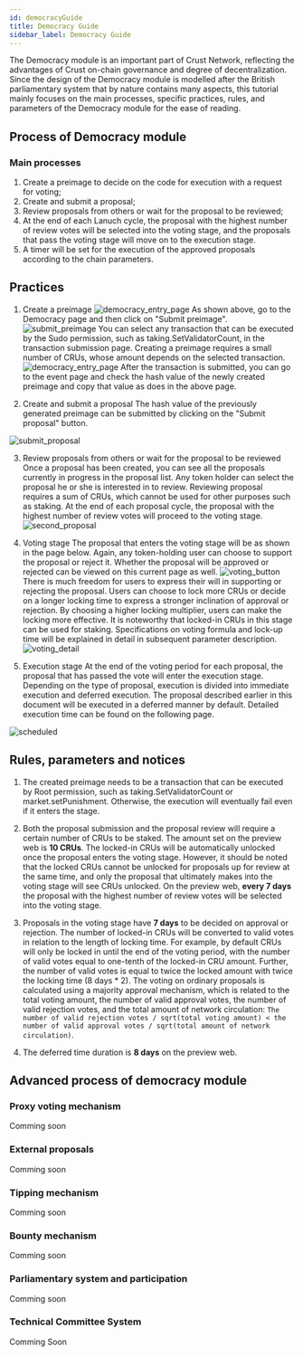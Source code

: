 ```yaml
---
id: democracyGuide
title: Democracy Guide
sidebar_label: Democracy Guide
---
```


The Democracy module is an important part of Crust Network, reflecting the advantages of Crust on-chain governance and degree of decentralization. Since the design of the Democracy module is modelled after the British parliamentary system that by nature contains many aspects, this tutorial mainly focuses on the main processes, specific practices, rules, and parameters of the Democracy module for the ease of reading.



## Process of Democracy module

### Main processes
1. Create a preimage to decide on the code for execution with a request for voting;
2. Create and submit a proposal;
3. Review proposals from others or wait for the proposal to be reviewed;
4. At the end of each Lanuch cycle, the proposal with the highest number of review votes will be selected into the voting stage, and the proposals that pass the voting stage will move on to the execution stage.
5. A timer will be set for the execution of the approved proposals according to the chain parameters.



## Practices
1. Create a preimage
![democracy_entry_page](assets/democracy/democracy_entry_page.jpeg)
As shown above, go to the Democracy page and then click on "Submit preimage".
![submit_preimage](assets/democracy/submit_preimage.png)
You can select any transaction that can be executed by the Sudo permission, such as taking.SetValidatorCount, in the transaction submission page. Creating a preimage requires a small number of CRUs, whose amount depends on the selected transaction.
![democracy_entry_page](assets/democracy/democracy_entry_page.jpeg)
After the transaction is submitted, you can go to the event page and check the hash value of the newly created preimage and copy that value as does in the above page.

2. Create and submit a proposal
  The hash value of the previously generated preimage can be submitted by clicking on the "Submit proposal" button.

  ![submit_proposal](assets/democracy/submit_proposal.png)

3. Review proposals from others or wait for the proposal to be reviewed 
  Once a proposal has been created, you can see all the proposals currently in progress in the proposal list. Any token holder can select the proposal he or she is interested in to review. Reviewing proposal requires a sum of CRUs, which cannot be used for other purposes such as staking. At the end of each proposal cycle, the proposal with the highest number of review votes will proceed to the voting stage.
  ![second_proposal](assets/democracy/second_proposal.png)

4. Voting stage
  The proposal that enters the voting stage will be as shown in the page below. Again, any token-holding user can choose to support the proposal or reject it. Whether the proposal will be approved or rejected can be viewed on this current page as well.
  ![voting_button](assets/democracy/voting_button.jpeg)
  There is much freedom for users to express their will in supporting or rejecting the proposal. Users can choose to lock more CRUs or decide on a longer locking time to express a stronger inclination of approval or rejection. By choosing a higher locking multiplier, users can make the locking more effective. It is noteworthy that locked-in CRUs in this stage can be used for staking. Specifications on voting formula and lock-up time will be explained in detail in subsequent parameter description.
  ![voting_detail](assets/democracy/voting_detail.png)

5. Execution stage
  At the end of the voting period for each proposal, the proposal that has passed the vote will enter the execution stage. Depending on the type of proposal, execution is divided into immediate execution and deferred execution. The proposal described earlier in this document will be executed in a deferred manner by default. Detailed execution time can be found on the following page.

  ![scheduled](assets/democracy/scheduled.png)

  

## Rules, parameters and notices

1. The created preimage needs to be a transaction that can be executed by Root permission, such as taking.SetValidatorCount or market.setPunishment. Otherwise,  the execution will eventually fail even if it enters the stage.
2. Both the proposal submission and the proposal review will require a certain number of CRUs to be staked. The amount set on the preview web is **10 CRUs**. The locked-in CRUs will be automatically unlocked once the proposal enters the voting stage. However, it should be noted that the locked CRUs cannot be unlocked for proposals up for review at the same time, and only the proposal that ultimately makes into the voting stage will see CRUs unlocked. On the preview web, **every 7 days** the proposal with the highest number of review votes will be selected into the voting stage.

3. Proposals in the voting stage have **7 days** to be decided on approval or rejection. The number of locked-in CRUs will be converted to valid votes in relation to the length of locking time. For example, by default CRUs will only be locked in until the end of the voting period, with the number of valid votes equal to one-tenth of the locked-in CRU amount. Further, the number of valid votes is equal to twice the locked amount with twice the locking time (8 days * 2). The voting on ordinary proposals is calculated using a majority approval mechanism, which is related to the total voting amount, the number of valid approval votes, the number of valid rejection votes, and the total amount of network circulation: ``The number of valid rejection votes / sqrt(total voting amount) < the number of valid approval votes / sqrt(total amount of network circulation)``.

4. The deferred time duration is **8 days** on the preview web.

   

## Advanced process of democracy module
### Proxy voting mechanism
Comming soon
### External proposals
Comming soon

### Tipping mechanism
Comming soon

### Bounty mechanism
Comming soon

### Parliamentary system and participation
Comming soon

### Technical Committee System
Comming Soon